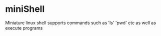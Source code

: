 # miniShell
Miniature linux shell supports commands such as 'ls' 'pwd' etc as well as execute programs
